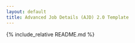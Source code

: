```yaml
---
layout: default
title: Advanced Job Details (AJD) 2.0 Template
---
```


{% include_relative README.md %}